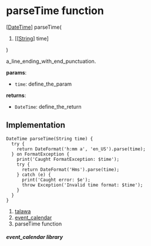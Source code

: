 
<div>

# parseTime function

</div>


[[DateTime](https://api.flutter.dev/flutter/dart-core/DateTime-class.html)]
parseTime(

1.  [[[String](https://api.flutter.dev/flutter/dart-core/String-class.md)]
    time]

)



a_line_ending_with_end_punctuation.

**params**:

-   `time`: define_the_param

**returns**:

-   `DateTime`: define_the_return



## Implementation

``` language-dart
DateTime parseTime(String time) {
  try {
    return DateFormat('h:mm a', 'en_US').parse(time);
  } on FormatException {
    print('Caught FormatException: $time');
    try {
      return DateFormat('Hms').parse(time);
    } catch (e) {
      print('Caught error: $e');
      throw Exception('Invalid time format: $time');
    }
  }
}
```







1.  [talawa](../index.md)
2.  [event_calendar](../views_after_auth_screens_events_event_calendar/)
3.  parseTime function

##### event_calendar library







